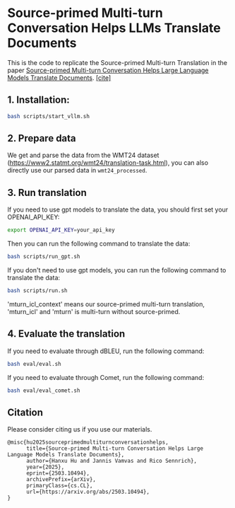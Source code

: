 # Source-primed Multi-turn Conversation Helps LLMs Translate Documents

This is the code to replicate the Source-primed Multi-turn Translation in the paper [Source-primed Multi-turn Conversation Helps Large Language Models
Translate Documents](https://arxiv.org/pdf/2503.10494). [[cite]](#citation)

## 1. Installation:

```bash
bash scripts/start_vllm.sh
```

## 2. Prepare data

We get and parse the data from the WMT24 dataset (https://www2.statmt.org/wmt24/translation-task.html), you can also directly use our parsed data in `wmt24_processed`.

## 3. Run translation

If you need to use gpt models to translate the data, you should first set your OPENAI_API_KEY:

```bash
export OPENAI_API_KEY=your_api_key
```

Then you can run the following command to translate the data:

```bash
bash scripts/run_gpt.sh
```

If you don't need to use gpt models, you can run the following command to translate the data:

```bash
bash scripts/run.sh
```
'mturn_icl_context' means our source-primed multi-turn translation, 'mturn_icl' and 'mturn' is multi-turn without source-primed.

## 4. Evaluate the translation

If you need to evaluate through dBLEU, run the following command:

```bash
bash eval/eval.sh
```

If you need to evaluate through Comet, run the following command:

```bash
bash eval/eval_comet.sh
```


## Citation
Please consider citing us if you use our materials.
```
@misc{hu2025sourceprimedmultiturnconversationhelps,
      title={Source-primed Multi-turn Conversation Helps Large Language Models Translate Documents}, 
      author={Hanxu Hu and Jannis Vamvas and Rico Sennrich},
      year={2025},
      eprint={2503.10494},
      archivePrefix={arXiv},
      primaryClass={cs.CL},
      url={https://arxiv.org/abs/2503.10494}, 
}
```
